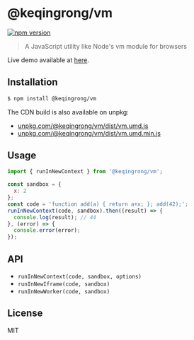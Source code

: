 # @keqingrong/vm

[![npm version](https://img.shields.io/npm/v/@keqingrong/vm.svg)](https://www.npmjs.com/package/@keqingrong/vm)

> A JavaScript utility like Node's vm module for browsers

Live demo available at [here](https://keqingrong.github.io/vm/example/).

## Installation

```sh
$ npm install @keqingrong/vm
```

The CDN build is also available on unpkg:

- [unpkg.com/@keqingrong/vm/dist/vm.umd.js](https://unpkg.com/@keqingrong/vm/dist/vm.umd.js)
- [unpkg.com/@keqingrong/vm/dist/vm.umd.min.js](https://unpkg.com/@keqingrong/vm/dist/vm.umd.min.js)

## Usage

```js
import { runInNewContext } from '@keqingrong/vm';

const sandbox = {
  x: 2
};
const code = 'function add(a) { return a+x; }; add(42);';
runInNewContext(code, sandbox).then((result) => {
  console.log(result); // 44
}, (error) => {
  console.error(error);
});
```

## API

- `runInNewContext(code, sandbox, options)`
- `runInNewIframe(code, sandbox)`
- `runInNewWorker(code, sandbox)`

## License

MIT
